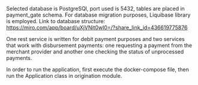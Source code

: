 Selected database is PostgreSQl, port used is 5432, tables are placed in payment_gate schema.
For database migration purposes, Liquibase library is employed. Link to database structure: https://miro.com/app/board/uXjVNit0wI0=/?share_link_id=436619775876

One rest service is written for debit payment purposes and two services that work with disbursement payments:
one requesting a payment from the merchant provider and another one checking the status of unprocessed payments.

In order to run the application, first execute the docker-compose file, then run the Application class in origination module.